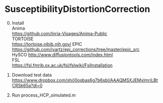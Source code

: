 # SusceptibilityDistortionCorrection

0. Install  
Anima  
https://github.com/Inria-Visages/Anima-Public  
TORTOISE  
https://tortoise.nibib.nih.gov/
EPIC  
https://github.com/ivartz/epi_corrections/tree/master/epic_src  
HySCO
http://www.diffusiontools.com/index.html  
FSL  
https://fsl.fmrib.ox.ac.uk/fsl/fslwiki/FslInstallation  

1. Download test data  
https://www.dropbox.com/sh/i0osbas6g7b6sbl/AAAQMSXJEMxImriLBtCRSk65a?dl=0  
  
2. Run 
process_HCP_simulated.m
